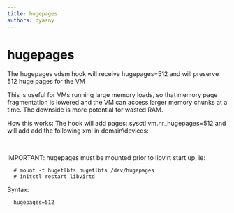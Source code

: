 ```yaml
---
title: hugepages
authors: dyasny
---
```


# hugepages

The hugepages vdsm hook will receive hugepages=512 and will preserve 512 huge pages for the VM

This is useful for VMs running large memory loads, so that memory page fragmentation is lowered and the VM can access larger memory chunks at a time. The downside is more potential for wasted RAM.

How this works: The hook will add pages: sysctl vm.nr_hugepages=512 and will add add the following xml in domain\\devices:

`   `<memoryBacking>
`       `<hugepages/>
`   `</memoryBacking>

IMPORTANT: hugepages must be mounted prior to libvirt start up, ie:

      # mount -t hugetlbfs hugetlbfs /dev/hugepages
      # initctl restart libvirtd

Syntax:

      hugepages=512

